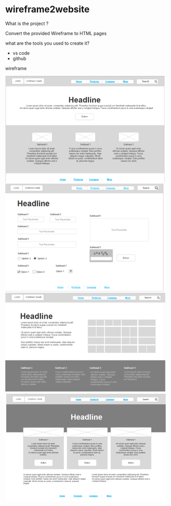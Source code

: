 # wireframe2website
What is the project ?

Convert the provided Wireframe to HTML pages

what are the tools you used to create it? 
* vs code 
* github

wireframe

![home-page](Home%20page.PNG)
![Products page](Products%20page.PNG)
![Company](Company.PNG)
![More](More.PNG)


